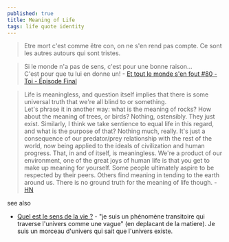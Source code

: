 ```yaml
---
published: true
title: Meaning of Life
tags: life quote identity
---
```

> Etre mort c'est comme être con, on ne s'en rend pas compte. Ce sont les autres autours qui sont tristes.

> Si le monde n'a pas de sens, c'est pour une bonne raison...  
> C'est pour que tu lui en donne un! - [Et tout le monde s'en fout #80 - Toi - Épisode Final](https://www.youtube.com/watch?v=rdsm5XqPt7g)

> Life is meaningless, and question itself implies that there is some universal truth that we're all blind to or something.  
> Let's phrase it in another way: what is the meaning of rocks? How about the meaning of trees, or birds? Nothing, ostensibly. They just exist. Similarly, I think we take sentience to equal life in this regard, and what is the purpose of that? Nothing much, really. It's just a consequence of our predator/prey relationship with the rest of the world, now being applied to the ideals of civilization and human progress. That, in and of itself, is meaningless. We're a product of our environment, one of the great joys of human life is that you get to make up meaning for yourself. Some people ultimately aspire to be respected by their peers. Others find meaning in tending to the earth around us. There is no ground truth for the meaning of life though. - [HN](https://news.ycombinator.com/item?id=31274146)


see also
- [Quel est le sens de la vie ?](https://www.youtube.com/watch?v=uWRONHKcbu8) - "je suis un phénomène transitoire qui traverse l'univers comme une vague" (en deplacant de la matiere). Je suis un morceau d'univers qui sait que l'univers existe.

